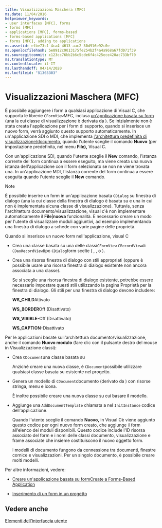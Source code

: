 ```yaml
---
title: Visualizzazioni Maschera (MFC)
ms.date: 11/04/2016
helpviewer_keywords:
- user interfaces [MFC], forms
- forms [MFC]
- applications [MFC], forms-based
- forms-based applications [MFC]
- forms [MFC], adding to applications
ms.assetid: efbe73c1-4ca4-4613-aac2-30d916e92c0e
ms.openlocfilehash: 5e8912c9013175fe254b2f4a4a968a67fd071f39
ms.sourcegitcommit: c123cc76bb2b6c5cde6f4c425ece420ac733bf70
ms.translationtype: MT
ms.contentlocale: it-IT
ms.lasthandoff: 04/14/2020
ms.locfileid: "81365303"
---
```

# <a name="form-views-mfc"></a>Visualizzazioni Maschera (MFC)

È possibile aggiungere i form a qualsiasi applicazione di Visual C, che supporta le librerie `CFormView`MFC, inclusa [un'applicazione basata su form](../mfc/reference/creating-a-forms-based-mfc-application.md) (una la cui classe di visualizzazione è derivata da ). Se inizialmente non è stata creata l'applicazione per i form di supporto, quando si inserisce un nuovo form, verrà aggiunto questo supporto automaticamente. In un'applicazione SDI o MDI, che implementa [l'architettura predefinita di visualizzazione/documento](../mfc/document-view-architecture.md), quando l'utente sceglie il comando **Nuovo** (per impostazione predefinita, nel menu **File),** Visual C.

Con un'applicazione SDI, quando l'utente sceglie il **New** comando, l'istanza corrente del form continua a essere eseguito, ma viene creata una nuova istanza dell'applicazione con il form selezionato se non ne viene trovata una. In un'applicazione MDI, l'istanza corrente del form continua a essere eseguita quando l'utente sceglie il **New** comando.

> [!NOTE]
> È possibile inserire un form in un'applicazione basata `CDialog` su finestra di dialogo (una la cui classe della finestra di dialogo è basata su e una in cui non è implementata alcuna classe di visualizzazione). Tuttavia, senza l'architettura documento/visualizzazione, visual c'è non implementare automaticamente il **File**&#124;**nuova** funzionalità. È necessario creare un modo per l'utente di visualizzare moduli aggiuntivi, ad esempio implementando una finestra di dialogo a schede con varie pagine delle proprietà.

Quando si inserisce un nuovo form nell'applicazione, visual C

- Crea una classe basata su una delle classi`CFormView` `CRecordView`di `CDaoRecordView`tipo `CDialog`form scelte ( , , o ).

- Crea una risorsa finestra di dialogo con stili appropriati (oppure è possibile usare una risorsa finestra di dialogo esistente non ancora associata a una classe).

   Se si sceglie una risorsa finestra di dialogo esistente, potrebbe essere necessario impostare questi stili utilizzando la pagina Proprietà per la finestra di dialogo. Gli stili per una finestra di dialogo devono includere:

     **WS_CHILD**Attivato

     **WS_BORDER**Off (Disattivato)

     **WS_VISIBLE**-Off (Disattivato)

     **WS_CAPTION**-Disattivato

Per le applicazioni basate sull'architettura documento/visualizzazione, anche il comando **Nuovo modulo** (fare clic con il pulsante destro del mouse in Visualizzazione classi):

- Crea `CDocument`una classe basata su

   Anziché creare una nuova classe, è `CDocument`possibile utilizzare qualsiasi classe basata su esistente nel progetto.

- Genera un modello di `CDocument`documento (derivato da ) con risorse stringa, menu e icona.

   È inoltre possibile creare una nuova classe su cui basare il modello.

- Aggiunge una `AddDocumentTemplate` chiamata a nel `InitInstance` codice dell'applicazione.

   Quando l'utente sceglie il comando **Nuovo,** in Visual Cè viene aggiunto questo codice per ogni nuovo form creato, che aggiunge il form all'elenco dei moduli disponibili. Questo codice include l'ID risorsa associato del form e i nomi delle classi documento, visualizzazione e frame associate che insieme costituiscono il nuovo oggetto form.

   I modelli di documento fungono da connessione tra documenti, finestre cornice e visualizzazioni. Per un singolo documento, è possibile creare molti modelli.

Per altre informazioni, vedere:

- [Creare un'applicazione basata su formCreate a Forms-Based Application](../mfc/reference/creating-a-forms-based-mfc-application.md)

- [Inserimento di un form in un progetto](../mfc/inserting-a-form-into-a-project.md)

## <a name="see-also"></a>Vedere anche

[Elementi dell'interfaccia utente](../mfc/user-interface-elements-mfc.md)
